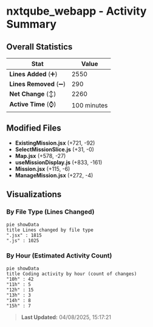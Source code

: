 # nxtqube_webapp - Activity Summary 

## Overall Statistics

| Stat                   | Value                                                             |
| ---------------------- | ----------------------------------------------------------------- |
| **Lines Added** (➕)   | 2550                                          |
| **Lines Removed** (➖) | 290                                        |
| **Net Change** (↕)    | 2260                |
| **Active Time** (⌚)   | 100 minutes |


## Modified Files
- **ExistingMission.jsx** (+721, -92)
- **SelectMissionSlice.js** (+31, -0)
- **Map.jsx** (+578, -27)
- **useMissionDisplay.js** (+833, -161)
- **Mission.jsx** (+115, -6)
- **ManageMission.jsx** (+272, -4)

## Visualizations

### By File Type (Lines Changed)

```mermaid
pie showData
title Lines changed by file type
".jsx" : 1815
".js" : 1025
```

### By Hour (Estimated Activity Count)

```mermaid
pie showData
title Coding activity by hour (count of changes)
"10h" : 42
"11h" : 5
"12h" : 15
"13h" : 3
"14h" : 8
"15h" : 7
```


> **Last Updated:** 04/08/2025, 15:17:21